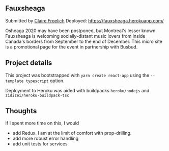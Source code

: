 ## Fauxsheaga

Submitted by [Claire Froelich](https://www.clairefroelichdev.com/)
Deployed: https://fauxsheaga.herokuapp.com/

Osheaga 2020 may have been postponed, but Montreal's lesser known Fauxsheaga is welcoming socially-distant music lovers from inside Canada's borders from September to the end of December. This micro site is a promotional page for the event in partnership with Busbud.

## Project details

This project was bootstrapped with `yarn create react-app` using the `--template typescript` option.

Deployment to Heroku was aided with buildpacks `heroku/nodejs` and `zidizei/heroku-buildpack-tsc`

## Thoughts

If I spent more time on this, I would

- add Redux. I am at the limit of comfort with prop-drilling.
- add more robust error handling
- add unit tests for services
